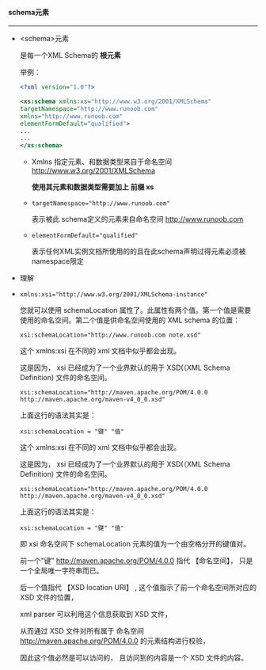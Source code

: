 #### schema元素

------

* \<schema>元素

  是每一个XML Schema的 **根元素**

  举例：

  ```xml
  <?xml version="1.0"?>
  
  <xs:schema xmlns:xs="http://www.w3.org/2001/XMLSchema"
  targetNamespace="http://www.runoob.com"
  xmlns="http://www.runoob.com"
  elementFormDefault="qualified">
  ...
  ...
  </xs:schema>
  ```

  - Xmlns 指定元素、和数据类型来自于命名空间   http://www.w3.org/2001/XMLSchema

    **使用其元素和数据类型需要加上    前缀  xs**

  - `targetNamespace="http://www.runoob.com"`

    表示被此   schema定义的元素来自命名空间   http://www.runoob.com

  - `elementFormDefault="qualified"`

    表示任何XML实例文档所使用的的且在此schema声明过得元素必须被namespace限定

* 理解

* ```
  xmlns:xsi="http://www.w3.org/2001/XMLSchema-instance"
  ```

  您就可以使用 schemaLocation 属性了。此属性有两个值。第一个值是需要使用的命名空间。第二个值是供命名空间使用的 XML schema 的位置：

  ```
  xsi:schemaLocation="http://www.runoob.com note.xsd"
  ```

  这个 xmlns:xsi 在不同的 xml 文档中似乎都会出现。
  
   这是因为， xsi 已经成为了一个业界默认的用于 XSD(（XML Schema Definition) 文件的命名空间。
  
  ```
  xsi:schemaLocation="http://maven.apache.org/POM/4.0.0 http://maven.apache.org/maven-v4_0_0.xsd"
  ```
  
  上面这行的语法其实是：
  
  ```
  xsi:schemaLocation = "键" "值"
  ```
  
  这个 xmlns:xsi 在不同的 xml 文档中似乎都会出现。
  
  这是因为， xsi 已经成为了一个业界默认的用于 XSD(（XML Schema Definition) 文件的命名空间。
  
  ```
  xsi:schemaLocation="http://maven.apache.org/POM/4.0.0 http://maven.apache.org/maven-v4_0_0.xsd"
  ```
  
  上面这行的语法其实是：
  
  ```
  xsi:schemaLocation = "键" "值"
  ```
  
  即 xsi 命名空间下 schemaLocation 元素的值为一个由空格分开的键值对。
  
  前一个"键" http://maven.apache.org/POM/4.0.0 指代 【命名空间】， 只是一个全局唯一字符串而已。
  
  后一个值指代 【XSD location URI】 , 这个值指示了前一个命名空间所对应的 XSD 文件的位置， 
  
  xml parser 可以利用这个信息获取到 XSD 文件， 
  
  从而通过 XSD 文件对所有属于 命名空间 http://maven.apache.org/POM/4.0.0 的元素结构进行校验， 
  
  因此这个值必然是可以访问的， 且访问到的内容是一个 XSD 文件的内容。

